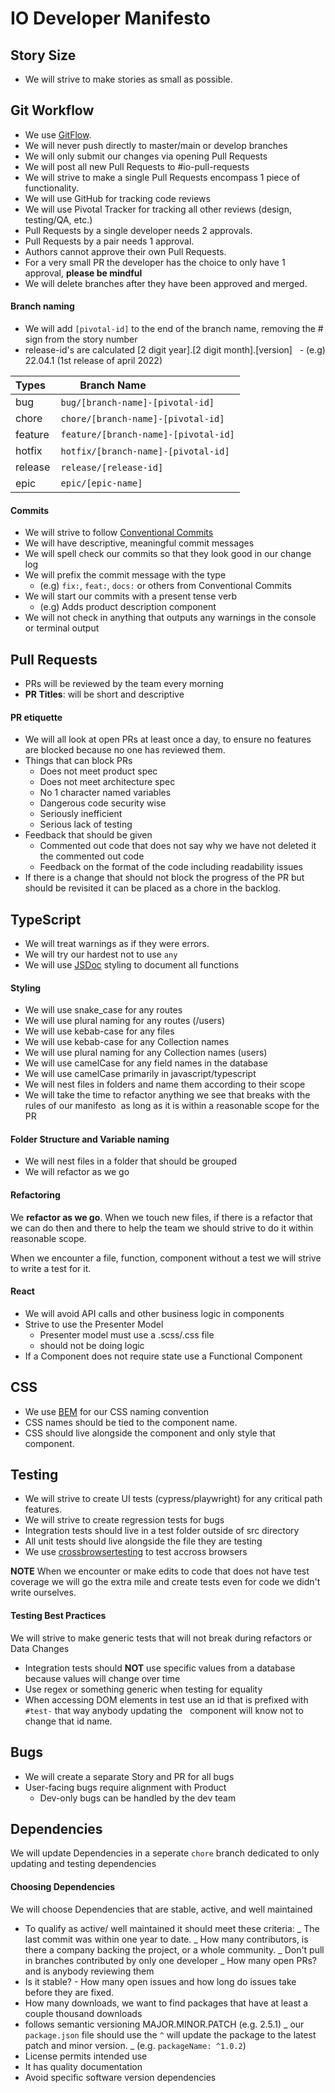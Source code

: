 # IO Developer Manifesto

## Story Size

- We will strive to make stories as small as possible.

## Git Workflow

- We use [GitFlow](https://nvie.com/posts/a-successful-git-branching-model/).
- We will never push directly to master/main or develop branches
- We will only submit our changes via opening Pull Requests
- We will post all new Pull Requests to #io-pull-requests
- We will strive to make a single Pull Requests encompass 1 piece of functionality.
- We will use GitHub for tracking code reviews
- We will use Pivotal Tracker for tracking all other reviews (design, testing/QA, etc.)
- Pull Requests by a single developer needs 2 approvals.
- Pull Requests by a pair needs 1 approval.
- Authors cannot approve their own Pull Requests.
- For a very small PR the developer has the choice to only have 1 approval, **please be mindful**
- We will delete branches after they have been approved and merged.

#### Branch naming

- We will add `[pivotal-id]` to the end of the branch name, removing the # sign from the story number
- release-id's are calculated [2 digit year].[2 digit month].[version]
  - (e.g) 22.04.1 (1st release of april 2022)

| Types   | Branch Name                           |
| ------- | ------------------------------------- |
| bug     | `bug/[branch-name]-[pivotal-id]`      |
| chore   | `chore/[branch-name]-[pivotal-id]`    |
| feature | `feature/[branch-name]-[pivotal-id]`  |
| hotfix  | `hotfix/[branch-name]-[pivotal-id]`   |
| release | `release/[release-id]`                |
| epic    | `epic/[epic-name]`                    |

#### Commits

- We will strive to follow [Conventional Commits](https://www.conventionalcommits.org/en/v1.0.0/)
- We will have descriptive, meaningful commit messages
- We will spell check our commits so that they look good in our change log
- We will prefix the commit message with the type
	- (e.g) `fix:`, `feat:`, `docs:` or others from Conventional Commits
- We will start our commits with a present tense verb
	- (e.g) Adds product description component
- We will not check in anything that outputs any warnings in the console or terminal output

## Pull Requests

- PRs will be reviewed by the team every morning
- **PR Titles**: will be short and descriptive

#### PR etiquette

- We will all look at open PRs at least once a day, to ensure no features are blocked because no one has reviewed them.
- Things that can block PRs
	- Does not meet product spec
	- Does not meet architecture spec
	- No 1 character named variables
	- Dangerous code security wise
	- Seriously inefficient
	- Serious lack of testing
- Feedback that should be given
	- Commented out code that does not say why we have not deleted it the commented out code
	- Feedback on the format of the code including readability issues
- If there is a change that should not block the progress of the PR but should be revisited it can be placed as a chore in the backlog.


## TypeScript

- We will treat warnings as if they were errors.
- We will try our hardest not to use `any`
- We will use [JSDoc](https://jsdoc.app/) styling to document all functions

#### Styling

- We will use snake_case for any routes
- We will use plural naming for any routes (/users)
- We will use kebab-case for any files
- We will use kebab-case for any Collection names
- We will use plural naming for any Collection names (users)
- We will use camelCase for any field names in the database
- We will use camelCase primarily in javascript/typescript
- We will nest files in folders and name them according to their scope
- We will take the time to refactor anything we see that breaks with the rules of our manifesto 
as long as it is within a reasonable scope for the PR

#### Folder Structure and Variable naming

- We will nest files in a folder that should be grouped
- We will refactor as we go

#### Refactoring

We **refactor as we go**. When we touch new files, if there is a refactor that we can do then and there to help the team we should strive to do it within reasonable scope. 

When we encounter a file, function, component without a test we will strive to write a test for it.

#### React

- We will avoid API calls and other business logic in components
- Strive to use the Presenter Model
	- Presenter model must use a .scss/.css file
	- should not be doing logic
- If a Component does not require state use a Functional Component

## CSS

- We use [BEM](http://getbem.com/) for our CSS naming convention
- CSS names should be tied to the component name.
- CSS should live alongside the component and only style that component.

## Testing

- We will strive to create UI tests (cypress/playwright) for any critical path features.
- We will strive to create regression tests for bugs
- Integration tests should live in a test folder outside of src directory
- All unit tests should live alongside the file they are testing
- We use [crossbrowsertesting](https://crossbrowsertesting.com/) to test accross browsers

**NOTE** When we encounter or make edits to code that does not have test coverage we will go the extra mile and create tests even for code we didn't write ourselves.

#### Testing Best Practices

We will strive to make generic tests that will not break during refactors or Data Changes

- Integration tests should **NOT** use specific values from a database because values will change over time
- Use regex or something generic when testing for equality
- When accessing DOM elements in test use an id that is prefixed with `#test-` that way anybody updating the
  component will know not to change that id name.

## Bugs

- We will create a separate Story and PR for all bugs
- User-facing bugs require alignment with Product
	- Dev-only bugs can be handled by the dev team


## Dependencies
We will update Dependencies in a seperate `chore` branch dedicated to only updating and testing dependencies

#### Choosing Dependencies
We will choose Dependencies that are stable, active, and well maintained

- To qualify as active/ well maintained it should meet these criteria:
	_ The last commit was within one year to date.
	_ How many contributors, is there a company backing the project, or a whole community.
	_ Don't pull in branches contributed by only one developer
	_ How many open PRs? and is anybody reviewing them
- Is it stable? - How many open issues and how long do issues take before they are fixed.
- How many downloads, we want to find packages that have at least a couple thousand downloads
- follows semantic versioning MAJOR.MINOR.PATCH (e.g. 2.5.1)
	_ our `package.json` file should use the `^` will update the package to the latest patch and minor version.
	_ (e.g. `packageName: ^1.0.2`)
- License permits intended use
- It has quality documentation
- Avoid specific software version dependencies
